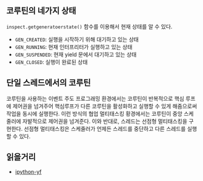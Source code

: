## 코루틴의 네가지 상태

`inspect.getgeneratoerstate()` 함수를 이용해서 현재 상태를 알 수 있다.
- `GEN_CREATED`: 실행을 시작하기 위해 대기하고 있는 상태
- `GEN_RUNNING`: 현재 인터프리터가 실행하고 있는 상태
- `GEN_SUSPENDED`: 현재 yield 문에서 대기하고 있는 상태
- `GEN_CLOSED`: 실행이 완료된 상태

## 단일 스레드에서의 코루틴
코루틴을 사용하는 이벤트 주도 프로그래밍 환경에서는 코루틴이 반복적으로 핵심 루프에 제어권을 넘겨주어 핵심루프가 다른 코루틴을 활성화하고 실행할 수 있게 해줌으로써 작업을 동시에 실행한다. 이런 방식의 협업 멀티태스킹 황경에서는 코루틴이 중앙 스케줄러에 자발적으로 제어권을 넘겨준다. 이와 반대로, 스레드는 선점형 멀티태스킹을 구현한다. 선점형 멀티태스킹은 스케줄러가 언제든 스레드를 중단하고 다른 스레드를 실행할 수 있다.

## 읽을거리 
- [ipython-yf](https://github.com/tecki/ipython-yf)